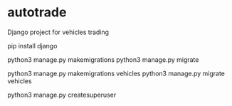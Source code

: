# autotrade
Django project for vehicles trading


pip install django 

python3 manage.py makemigrations
python3 manage.py migrate

python3 manage.py makemigrations vehicles
python3 manage.py migrate vehicles


python3 manage.py createsuperuser


